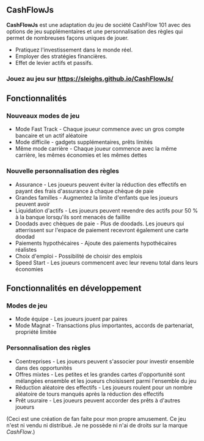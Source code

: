 ## CashFlowJs

**CashFlowJs** est une adaptation du jeu de société CashFlow 101 avec des options de jeu supplémentaires et une personnalisation des règles qui permet de nombreuses façons uniques de jouer.

* Pratiquez l'investissement dans le monde réel.
* Employer des stratégies financières.
* Effet de levier actifs et passifs.

### Jouez au jeu sur https://sleighs.github.io/CashFlowJs/

## Fonctionnalités

### Nouveaux modes de jeu
* Mode Fast Track - Chaque joueur commence avec un gros compte bancaire et un actif aléatoire
* Mode difficile - gadgets supplémentaires, prêts limités
* Même mode carrière - Chaque joueur commence avec la même carrière, les mêmes économies et les mêmes dettes

### Nouvelle personnalisation des règles
* Assurance - Les joueurs peuvent éviter la réduction des effectifs en payant des frais d'assurance à chaque chèque de paie
* Grandes familles - Augmentez la limite d'enfants que les joueurs peuvent avoir
* Liquidation d'actifs - Les joueurs peuvent revendre des actifs pour 50 % à la banque lorsqu'ils sont menacés de faillite
* Doodads avec chèques de paie - Plus de doodads. Les joueurs qui atterrissent sur l'espace de paiement recevront également une carte doodad
* Paiements hypothécaires - Ajoute des paiements hypothécaires réalistes
* Choix d'emploi - Possibilité de choisir des emplois
* Speed ​​Start - Les joueurs commencent avec leur revenu total dans leurs économies

## Fonctionnalités en développement

### Modes de jeu
* Mode équipe - Les joueurs jouent par paires
* Mode Magnat - Transactions plus importantes, accords de partenariat, propriété limitée

### Personnalisation des règles
* Coentreprises - Les joueurs peuvent s'associer pour investir ensemble dans des opportunités
* Offres mixtes - Les petites et les grandes cartes d'opportunité sont mélangées ensemble et les joueurs choisissent parmi l'ensemble du jeu
* Réduction aléatoire des effectifs - Les joueurs roulent pour un nombre aléatoire de tours manqués après la réduction des effectifs
* Prêt usuraire - Les joueurs peuvent accorder des prêts à d'autres joueurs

(Ceci est une création de fan faite pour mon propre amusement. Ce jeu n'est ni vendu ni distribué. Je ne possède ni n'ai de droits sur la marque *CashFlow*.)